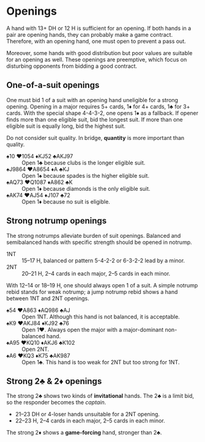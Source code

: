 Openings
========
A hand with 13+ DH or 12 H is sufficient for an opening.  If both hands in a
pair are opening hands, they can probably make a game contract.  Therefore,
with an opening hand, one must open to prevent a pass out.

Moreover, some hands with good distribution but poor values are suitable for
an opening as well.  These openings are preemptive, which focus on disturbing
opponents from bidding a good contract.

One-of-a-suit openings
----------------------
One must bid 1 of a suit with an opening hand uneligible for a strong opening.
Opening in a major requires 5+ cards, 1♦ for 4+ cards, 1♣ for 3+ cards.  With
the special shape 4-4-3-2, one opens 1♦ as a fallback.  If opener finds more
than one eligible suit, bid the longest suit.  If more than one eligible suit
is equally long, bid the highest suit.

Do not consider suit quality.  In bridge, **quantity** is more important than
quality.

<dl>
   <dt>♠10 ♥1054 ♦KJ52 ♣AKJ97</dt>
   <dd>Open 1♣ because clubs is the longer eligible suit.</dd>

   <dt>♠J9864 ♥A8654 ♦A ♣KJ</dt>
   <dd>Open 1♠ because spades is the higher eligible suit.</dd>

   <dt>♠AQ73 ♥Q1087 ♦A862 ♣K</dt>
   <dd>Open 1♦ because diamonds is the only eligible suit.</dd>

   <dt>♠AK74 ♥AJ54 ♦J107 ♣72</dt>
   <dd>Open 1♦ because no suit is eligible.</dd>
</dl>

Strong notrump openings
-----------------------
The strong notrumps alleviate burden of suit openings.  Balanced and
semibalanced hands with specific strength should be opened in notrump.

<dl>
  <dt>1NT</dt>
  <dd>15–17 H, balanced or pattern 5-4-2-2 or 6-3-2-2 lead by a minor.</dd>

  <dt>2NT</dt>
  <dd>20–21 H, 2–4 cards in each major, 2–5 cards in each minor.</dd>
</dl>

With 12–14 or 18–19 H, one should always open 1 of a suit.  A simple notrump
rebid stands for weak notrump; a jump notrump rebid shows a hand between 1NT
and 2NT openings.

<dl>
   <dt>♠54 ♥A863 ♦AQ986 ♣AJ</dt>
   <dd>Open 1NT.  Although this hand is not balanced, it is acceptable.</dd>

   <dt>♠K9 ♥AKJ84 ♦KJ92 ♣76</dt>
   <dd>Open 1♥.  Always open the major with a major-dominant non-balanced hand.</dd>

   <dt>♠A95 ♥KQ10 ♦AKJ6 ♣K102</dt>
   <dd>Open 2NT.</dd>

   <dt>♠A6 ♥KQ3 ♦K75 ♣AK987</dt>
   <dd>Open 1♣.  This hand is too weak for 2NT but too strong for 1NT.</dd>
</dl>

Strong 2♣ & 2♦ openings
-----------------------
The strong 2♣ shows two kinds of **invitational** hands.  The 2♣ is a limit
bid, so the responder becomes the *captain*.

* 21–23 DH or 4-loser hands unsuitable for a 2NT opening.
* 22–23 H, 2–4 cards in each major, 2–5 cards in each minor.

The strong 2♦ shows a **game-forcing** hand, stronger than 2♣.
